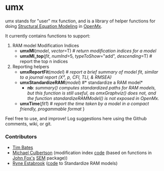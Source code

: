 # umx
umx stands for "user" mx function, and is a library of helper functions for doing [Structural Equation Modeling](http://en.wikipedia.org/wiki/Structural_equation_modeling) in [OpenMx](http://openmx.psyc.virginia.edu).

It currently contains functions to support:

1. RAM model Modification Indices
	* **umxMI**(*model*, *vector*=T) # *return modification indices for a model*
	* **umxMI_top**(*fit*, *numInd*=5, *typeToShow*="add", *descending*=T) # report the top n indices
2. Reporting helpers
	* **umxReportFit**(*model*) # *report a brief summary of model fit, similar to a journal report (Χ², p, CFI, TLI, & RMSEA)*
	* **umxStandardizeRAM**(*model*) #* standardize a RAM model*
		* **nb**: *summary() computes standardized paths for RAM models, but this function is still useful, as omxGraphviz() does not, and the function standardizeRAMModel() is not exposed in OpenMx.*
	* **umxTime**(*fit1*) # *report the time taken by a model in a compact friendly, progammable format*
}
 

Feel free to use, and improve! Log suggestions here using the Github comments, wiki, or git.

### Contributors
* [Tim Bates](tim.bates@ed.ac.uk)
* [Michael Culbertson]() (modification index [code](http://openmx.psyc.virginia.edu/thread/1019) (based on functions in [John Fox's](http://socserv.mcmaster.ca/jfox/Misc/sem/SEM-paper.pdf) [SEM](http://cran.r-project.org/web/packages/sem) package))
* [Ryne Estabrook]() ([code](http://openmx.psyc.virginia.edu/thread/718) to Standardize RAM models)
